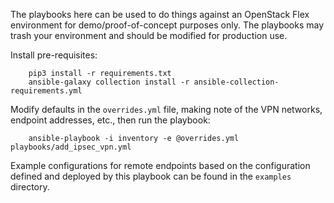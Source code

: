 The playbooks here can be used to do things against an OpenStack Flex
environment for demo/proof-of-concept purposes only. The playbooks
may trash your environment and should be modified for production use.

Install pre-requisites:

```
    pip3 install -r requirements.txt
    ansible-galaxy collection install -r ansible-collection-requirements.yml
```

Modify defaults in the `overrides.yml` file, making note of the VPN networks,
endpoint addresses, etc., then run the playbook:

```
    ansible-playbook -i inventory -e @overrides.yml playbooks/add_ipsec_vpn.yml
```

Example configurations for remote endpoints based on the configuration
defined and deployed by this playbook can be found in the `examples`
directory.
